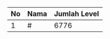 | No | Nama            | Jumlah Level |
|----|-----------------|--------------|
| 1  | #    |    6776        |
